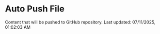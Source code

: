 # Auto Push File

Content that will be pushed to GitHub repository.
Last updated: 07/11/2025, 01:02:03 AM